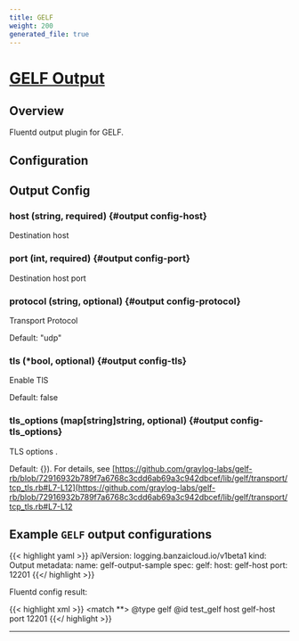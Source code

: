 ```yaml
---
title: GELF
weight: 200
generated_file: true
---
```


# [GELF Output](https://github.com/hotschedules/fluent-plugin-gelf-hs)
## Overview
 Fluentd output plugin for GELF.

## Configuration
## Output Config

### host (string, required) {#output config-host}

Destination host 


### port (int, required) {#output config-port}

Destination host port 


### protocol (string, optional) {#output config-protocol}

Transport Protocol

Default: "udp"

### tls (*bool, optional) {#output config-tls}

Enable TlS

Default: false

### tls_options (map[string]string, optional) {#output config-tls_options}

TLS options .

Default: {}). For details, see [https://github.com/graylog-labs/gelf-rb/blob/72916932b789f7a6768c3cdd6ab69a3c942dbcef/lib/gelf/transport/tcp_tls.rb#L7-L12](https://github.com/graylog-labs/gelf-rb/blob/72916932b789f7a6768c3cdd6ab69a3c942dbcef/lib/gelf/transport/tcp_tls.rb#L7-L12




## Example `GELF` output configurations

{{< highlight yaml >}}
apiVersion: logging.banzaicloud.io/v1beta1
kind: Output
metadata:
  name: gelf-output-sample
spec:
  gelf:
    host: gelf-host
    port: 12201
{{</ highlight >}}

Fluentd config result:

{{< highlight xml >}}
<match **>
	@type gelf
	@id test_gelf
	host gelf-host
	port 12201
</match>
{{</ highlight >}}


---
